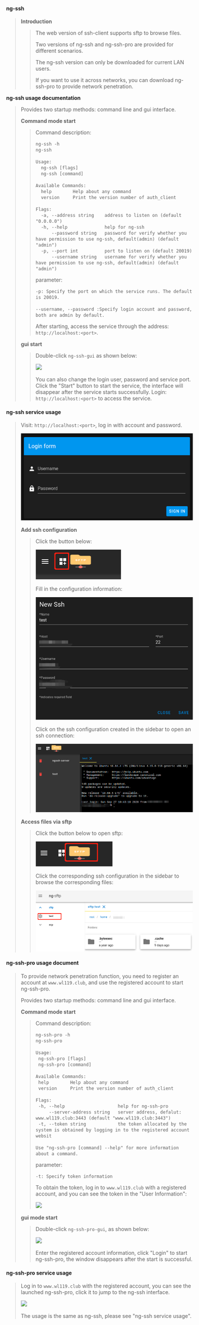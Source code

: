 #### ng-ssh

>**Introduction**
>
>>The web version of ssh-client supports sftp to browse files.
>>
>>Two versions of ng-ssh and ng-ssh-pro are provided for different scenarios.
>>
>>The ng-ssh version can only be downloaded for current LAN users.
>>
>>If you want to use it across networks, you can download ng-ssh-pro to provide network penetration.
>
>



**ng-ssh usage documentation**

>   Provides two startup methods: command line and gui interface.
>
>   **Command mode start**
>
>   >   Command description:
>   >
>   >   ```
>   >   ng-ssh -h
>   >   ng-ssh
>   >   
>   >   Usage:
>   >     ng-ssh [flags]
>   >     ng-ssh [command]
>   >   
>   >   Available Commands:
>   >     help        Help about any command
>   >     version     Print the version number of auth_client
>   >   
>   >   Flags:
>   >     -a, --address string    address to listen on (default "0.0.0.0")
>   >     -h, --help              help for ng-ssh
>   >         --password string   password for verify whether you have permission to use ng-ssh, default(admin) (default "admin")
>   >     -p, --port int          port to listen on (default 20019)
>   >         --username string   username for verify whether you have permission to use ng-ssh, default(admin) (default "admin")
>   >   
>   >   ```
>   >
>   >   parameter:
>   >
>   >   ```
>   >   -p: Specify the port on which the service runs. The default is 20019.
>   >   
>   >   --username, --password :Specify login account and password, both are admin by default.
>   >   ```
>   >
>   >   After starting, access the service through the address: `http://localhost:<port>`.
>
>   **gui start**
>
>   >   Double-click `ng-ssh-gui` as shown below:
>   >
>   >   ![](/home/tusimple/wl/Project/GitLab_Doc/Doc_Go/FileContent/%E7%A7%AF%E7%B4%AF/%E9%A1%B9%E7%9B%AE%E4%BD%BF%E7%94%A8/wl_ngrok/ng-ssh/record/readme/images/ng-ssh-gui.png)
>   >
>   >   You can also change the login user, password and service port. Click the "Start" button to start the service, the interface will disappear after the service starts successfully. Login: `http://localhost:<port>` to access the service.
>   >
>   >
>
>



#### ng-ssh service usage

>Visit: `http://localhost:<port>`, log in with account and password.
>
>![](./images/ng-ssh-login.png)
>
>
>
>**Add ssh configuration**
>
>>Click the button below:
>>
>>![](./images/ng-ssh-create_1.png)
>>
>>Fill in the configuration information:
>>
>>
>>
>>![](./images/ng-ssh-create_2.png)
>>
>>Click on the ssh configuration created in the sidebar to open an ssh connection:
>>
>>![](./images/ng-ssh-create_3.png)
>>
>>
>
>**Access files via sftp**
>
>>Click the button below to open sftp:
>>
>>![](./images/ng-sftp-open.png)
>>
>>Click the corresponding ssh configuration in the sidebar to browse the corresponding files:
>>
>>![](./images/ng-sftp-use_1.png)
>>
>>
>
>



#### ng-ssh-pro usage document

>To provide network penetration function, you need to register an account at `www.wl119.club`, and use the registered account to start ng-ssh-pro.
>
>Provides two startup methods: command line and gui interface.
>
>**Command mode start**
>
>>Command description:
>>
>>```
>>ng-ssh-pro -h                 
>>ng-ssh-pro                    
>>                              
>>Usage:                        
>>  ng-ssh-pro [flags]          
>>  ng-ssh-pro [command]        
>>
>>Available Commands:
>>  help        Help about any command
>>  version     Print the version number of auth_client
>>
>>Flags:
>>  -h, --help                    help for ng-ssh-pro
>>      --server-address string   server address, defalut: www.wl119.club:3443 (default "www.wl119.club:3443")
>>  -t, --token string            the token allocated by the system is obtained by logging in to the registered account websit
>>
>>Use "ng-ssh-pro [command] --help" for more information about a command.
>>
>>```
>>
>>parameter:
>>
>>```
>>-t: Specify token information
>>```
>>
>>To obtain the token, log in to `www.wl119.club` with a registered account, and you can see the token in the "User Information":
>>
>>![](./images/ng-ssh-pro-login_1.png)
>>
>>
>
>**gui mode start**
>
>>   Double-click `ng-ssh-pro-gui`, as shown below:
>>
>>   ![](./images/ng-ssh-pro-login_2.png)
>>
>>   Enter the registered account information, click "Login" to start ng-ssh-pro, the window disappears after the start is successful.
>
>

#### ng-ssh-pro service usage

>Log in to `www.wl119.club` with the registered account, you can see the launched ng-ssh-pro, click it to jump to the ng-ssh interface.
>
>![](./images/ng-ssh-pro-use_1.png)
>
>The usage is the same as ng-ssh, please see "ng-ssh service usage".
>
>

























































































